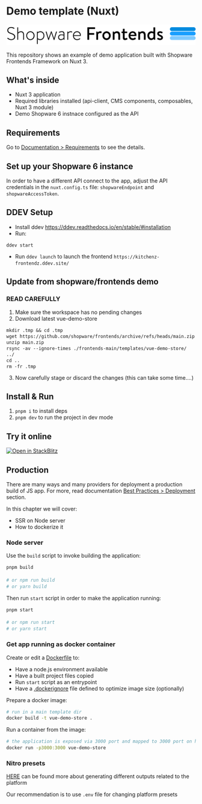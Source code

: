 # Demo template (Nuxt)

![Shopware Frontends](.assets/shopware-frontends-logo.png)

This repository shows an example of demo application built with Shopware Frontends Framework on Nuxt 3.

## What's inside

- Nuxt 3 application
- Required libraries installed (api-client, CMS components, composables, Nuxt 3 module)
- Demo Shopware 6 instnace configured as the API

## Requirements

Go to [Documentation > Requirements](https://frontends.shopware.com/framework/requirements.html) to see the details.

## Set up your Shopware 6 instance

In order to have a different API connect to the app, adjust the API credentials in the `nuxt.config.ts` file:
`shopwareEndpoint` and `shopwareAccessToken`.

## DDEV Setup

- Install ddev https://ddev.readthedocs.io/en/stable/#installation
- Run:
```
ddev start
```
- Run `ddev launch` to launch the frontend `https://kitchenz-frontendz.ddev.site/` 

## Update from shopware/frontends demo

### READ CAREFULLY

1. Make sure the workspace has no pending changes
2. Download latest vue-demo-store
```
mkdir .tmp && cd .tmp
wget https://github.com/shopware/frontends/archive/refs/heads/main.zip
unzip main.zip
rsync -av --ignore-times ./frontends-main/templates/vue-demo-store/ ../
cd ..
rm -fr .tmp
```
3. Now carefully stage or discard the changes (this can take some time....)


## Install & Run

1. `pnpm i` to install deps
2. `pnpm dev` to run the project in dev mode

## Try it online

[![Open in StackBlitz](https://developer.stackblitz.com/img/open_in_stackblitz.svg)](https://stackblitz.com/github/shopware/frontends/tree/main/templates/vue-demo-store)

## Production

There are many ways and many providers for deployment a production build of JS app. For more, read documentation [Best Practices > Deployment](https://frontends.shopware.com/best-practices/deployment.html) section.

In this chapter we will cover:

- SSR on Node server
- How to dockerize it

### Node server

Use the `build` script to invoke building the application:

```bash
pnpm build

# or npm run build
# or yarn build
```

Then run `start` script in order to make the application running:

```bash
pnpm start

# or npm run start
# or yarn start
```

### Get app running as docker container

Create or edit a [Dockerfile](./Dockerfile) to:

- Have a node.js environment available
- Have a built project files copied
- Run `start` script as an entrypoint
- Have a [.dockerignore](./.dockerignore) file defined to optimize image size (optionally)

Prepare a docker image:

```bash
# run in a main template dir
docker build -t vue-demo-store .
```

Run a container from the image:

```bash
# the application is exposed via 3000 port and mapped to 3000 port on host
docker run -p3000:3000 vue-demo-store
```

### Nitro presets

[HERE](https://nitro.unjs.io/deploy) can be found more about generating different outputs related to the platform

Our recommendation is to use `.env` file for changing platform presets
